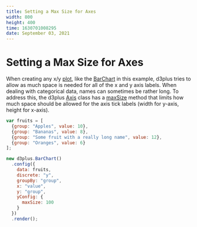 ```yaml
---
title: Setting a Max Size for Axes
width: 800
height: 400
time: 1630701008295
date: September 03, 2021
---
```


# Setting a Max Size for Axes

When creating any x/y [plot](http://d3plus.org/docs/#Plot), like the [BarChart](http://d3plus.org/docs/#BarChart) in this example, d3plus tries to allow as much space is needed for all of the x and y axis labels. When dealing with categorical data, names can sometimes be rather long. To address this, the d3plus [Axis](http://d3plus.org/docs/#Axis) class has a [maxSize](http://d3plus.org/docs/#Axis#maxSize) method that limits how much space should be allowed for the axis tick labels (width for y-axis, height for x-axis).

```js
var fruits = [
  {group: "Apples", value: 10},
  {group: "Bananas", value: 8},
  {group: "Some fruit with a really long name", value: 12},
  {group: "Oranges", value: 6}
];

new d3plus.BarChart()
  .config({
    data: fruits,
    discrete: "y",
    groupBy: "group",
    x: "value",
    y: "group",
    yConfig: {
      maxSize: 100
    }
  })
  .render();
```
